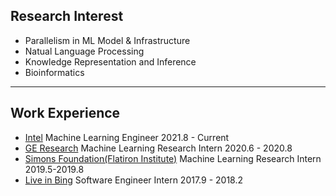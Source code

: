 ## Research Interest
- Parallelism in ML Model & Infrastructure
- Natual Language Processing
- Knowledge Representation and Inference
- Bioinformatics

---
## Work Experience 
- [Intel](https://www.intel.com/content/www/us/en/homepage.html) Machine Learning Engineer 2021.8 - Current
- [GE Research](https://www.ge.com/research/) Machine Learning Research Intern 2020.6 - 2020.8
- [Simons Foundation(Flatiron Institute)](https://www.simonsfoundation.org/flatiron/) Machine Learning Research Intern 2019.5-2019.8
- [Live in Bing](https://www.liveinbing.com/) Software Engineer Intern 2017.9 - 2018.2



<p style="font-size:12px">
